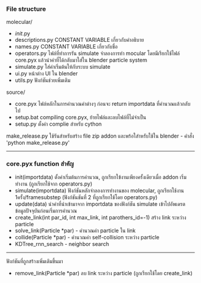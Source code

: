 ### File structure
molecular/ 
- _init_.py
- descriptions.py            CONSTANT VARIABLE เกี่ยวกับคำอธิบาย
- names.py                   CONSTANT VARIABLE เกี่ยวกับชื่อ
- operators.py               ไฟล์ที่ทำการรัน simulate จำลองการทำ mocular โดยมีเรียกใช้ไฟล์ core.pyx แล้วนำค่าที่ได้กลับมาใส่ใน       blender particle system
-  simulate.py                ใส่ค่าเริ่มต้นให้กับระบบ simulate
-  ui.py                      หน้าต่าง UI ใน blender
-  utils.py                   ฟังก์ชันช่วยเพิ่มเติม

source/
-  core.pyx                  ไฟล์หลักในการคำนวณค่าต่างๆ ก่อนจะ return importdata ที่คำนวณแล้วกลับไป
-  setup.bat                 compiling core.pyx, ย้ายไฟล์และลบไฟล์ที่ไม่จำเป็น
-  setup.py                  ตั้งค่า complie สำหรับ cython

make_release.py               ใช้รันสำหรับสร้าง file zip addon และพร้อใสำหรับใช้ใน blender - คำสั่ง 'python make_release.py' 

---

### core.pyx function สำคัญ
- init(importdata) ตั้งค่าเริ่มต้นการคำนวณ, ถูกเรียกใข้งานเพียงครั้งเดียวเมื่อ addon เริ่มทำงาน (ถูกเรียกใช้จาก operators.py)
- simulate(importdata) ฟังก์ชันหลักจำลองการทำงานของ molecular, ถูกเรียกใช้งาน 1ครั้ง/framesubstep  (ฟังก์ชันชันที่ 2 ที่ถูกเรียกใช้โดย operators.py)
- update(data) นำค่าที่นำเข้ามาจาก importdata ของฟังก์ชัน simulate เข้าไปอัพเดรตข้อมูลปัจจุบันก่อนเริ่มการคำนวณ
- create_link(int par_id, int max_link, int parothers_id=-1) สร้าง link ระหว่าง particle
- solve_link(Particle *par) - คำนวณค่า particle ใน link
- collide(Particle *par) - คำนวณค่า self-collision ระหว่าง particle
- KDTree_rnn_search - neighbor search

---------
ฟังก์ชันที่ถูกสร้างเพิ่มเติมขึ้นมา
- remove_link(Particle *par) ลบ link ระหว่าง particle (ถูกเรียกใช้โดย create_link)
